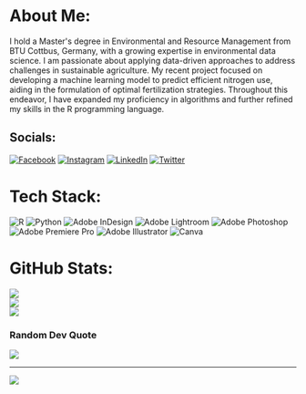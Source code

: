 # About Me:
I hold a Master's degree in Environmental and Resource Management from BTU Cottbus, Germany, with a growing expertise in environmental data science. I am passionate about applying data-driven approaches to address challenges in sustainable agriculture. My recent project focused on developing a machine learning model to predict efficient nitrogen use, aiding in the formulation of optimal fertilization strategies. Throughout this endeavor, I have expanded my proficiency in algorithms and further refined my skills in the R programming language.


## Socials:
[![Facebook](https://img.shields.io/badge/Facebook-%231877F2.svg?logo=Facebook&logoColor=white)](https://facebook.com/aungon.tasin) [![Instagram](https://img.shields.io/badge/Instagram-%23E4405F.svg?logo=Instagram&logoColor=white)](https://instagram.com/aungon_tasin) [![LinkedIn](https://img.shields.io/badge/LinkedIn-%230077B5.svg?logo=linkedin&logoColor=white)](https://linkedin.com/in/tasinsiraj) [![Twitter](https://img.shields.io/badge/Twitter-%231DA1F2.svg?logo=Twitter&logoColor=white)](https://twitter.com/aungon15) 

# Tech Stack:
![R](https://img.shields.io/badge/r-%23276DC3.svg?style=for-the-badge&logo=r&logoColor=white) ![Python](https://img.shields.io/badge/python-3670A0?style=for-the-badge&logo=python&logoColor=ffdd54) ![Adobe InDesign](https://img.shields.io/badge/Adobe%20InDesign-49021F?style=for-the-badge&logo=adobeindesign&logoColor=white) ![Adobe Lightroom](https://img.shields.io/badge/Adobe%20Lightroom-31A8FF.svg?style=for-the-badge&logo=Adobe%20Lightroom&logoColor=white) ![Adobe Photoshop](https://img.shields.io/badge/adobephotoshop-%2331A8FF.svg?style=for-the-badge&logo=adobephotoshop&logoColor=white) ![Adobe Premiere Pro](https://img.shields.io/badge/Adobe%20Premiere%20Pro-9999FF.svg?style=for-the-badge&logo=Adobe%20Premiere%20Pro&logoColor=white) ![Adobe Illustrator](https://img.shields.io/badge/adobeillustrator-%23FF9A00.svg?style=for-the-badge&logo=adobeillustrator&logoColor=white) ![Canva](https://img.shields.io/badge/Canva-%2300C4CC.svg?style=for-the-badge&logo=Canva&logoColor=white)
# GitHub Stats:
![](https://github-readme-stats.vercel.app/api?username=Tasin-Siraj&theme=dark&hide_border=false&include_all_commits=false&count_private=false)<br/>
![](https://github-readme-streak-stats.herokuapp.com/?user=Tasin-Siraj&theme=dark&hide_border=false)<br/>
![](https://github-readme-stats.vercel.app/api/top-langs/?username=Tasin-Siraj&theme=dark&hide_border=false&include_all_commits=false&count_private=false&layout=compact)

### Random Dev Quote
![](https://quotes-github-readme.vercel.app/api?type=horizontal&theme=radical)

---
[![](https://visitcount.itsvg.in/api?id=Tasin-Siraj&icon=0&color=0)](https://visitcount.itsvg.in)

<!-- Proudly created with GPRM ( https://gprm.itsvg.in ) -->
